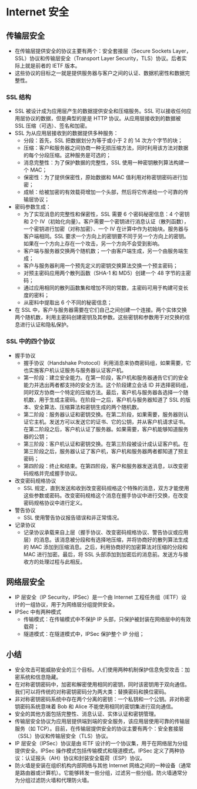 # Internet 安全

## 传输层安全
- 在传输层提供安全的协议主要有两个：安全套接层（Secure Sockets Layer，SSL）协议和传输层安全（Transport Layer Security，TLS）协议。后者实际上就是前者的 IETF 版本。
- 这些协议的目标之一就是提供服务器与客户之间的认证、数据机密性和数据完整性。

### SSL 结构
- SSL 被设计成为应用层产生的数据提供安全和压缩服务。SSL 可以接收任何应用层协议的数据，但是典型的是是 HTTP 协议。从应用层接收到的数据被 SSL 压缩（可选）、签名和加密。
- SSL 为从应用层接收到的数据提供多种服务：
  - 分段：首先，SSL 把数据划分为等于或小于 2 的 14 次方个字节的块；
  - 压缩：客户和服务器之间协商一种无损压缩方法，同时利用该方法对数据的每个分段压缩。这种服务是可选的；
  - 消息完整性：为了保护数据的完整性，SSL 使用一种密钥散列算法构建一个 MAC；
  - 保密性：为了提供保密性，原始数据和 MAC 值利用对称密钥密码进行加密；
  - 成帧：给被加密的有效载荷增加一个头部，然后将它传递给一个可靠的传输层协议；
- 密码参数生成：
  - 为了实现消息的完整性和保密性，SSL 需要 6 个密码秘密信息：4 个密钥和 2个 IV（初始化向量）。客户需要一个密钥进行消息认证（散列函数），一个密钥进行加密（对称加密）、一个 IV 在计算中作为初始块。服务器与客户端相同。SSL 要求一个方向上的密钥要不同于另一个方向上的密钥。如果在一个方向上存在一个攻击，另一个方向不会受到影响。
  - 客户端与服务器交换两个随机数；一个由客户端生成，另一个由服务端生成；
  - 客户与服务器利用一个预先定义的密钥交换算法交换一个预主密码；
  - 对预主密码应用两个散列函数（SHA-1 和 MD5）创建一个 48 字节的主密码；
  - 通过应用相同的散列函数集和增加不同的常数，主密码可用于构建可变长度的密料；
  - 从密料中提取出 6 个不同的秘密信息；
- 在 SSL 中，客户与服务器需要在它们自己之间创建一个连接。两个实体交换两个随机数，利用主密码创建密钥及其参数。这些密钥和参数用于对交换的信息进行认证和隐私保护。

### SSL 中的四个协议
- 握手协议
  - 握手协议（Handshake Protocol）利用消息来协商密码组，如果需要，它也实施客户机认证服务与服务器认证客户机。
  - 第一阶段：建立安全能力。在第一阶段，客户机和服务器通告它们的安全能力并选出两者都支持的安全方法。这个阶段建立会话 ID 并选择密码组，同时双方协商一个特定的压缩方法。最后，客户机与服务器各选择一个随机数，用于生成主密码。在阶段一之后，客户机与服务器知道了 SSL 的版本、安全算法、压缩算法和密钥生成的两个随机数。
  - 第二阶段：服务器认证和密钥交换。在第二阶段，如果需要，服务器则认证它主机。发送方可以发送它的证书、它的公钥，并从客户机请求证书。在第二阶段之后，客户机认证了服务器。如果需要，客户机能够知道服务器的公钥；
  - 第三阶段：客户机认证和密钥交换。在第三阶段被设计成认证客户机。在第三阶段之后，服务器认证了客户机，客户机和服务器两者都知道了预主密码；
  - 第四阶段：终止和结束。在第四阶段，客户和服务器发送消息，以改变密码规格并完成握手协议。
- 改变密码规格协议
  - SSL 规定，直到发送和收到改变密码规格这个特殊的消息，双方才能使用这些参数或密码。改变密码规格这个消息在握手协议中进行交换，在改变密码规格协议中进行定义。
- 警告协议
  - SSL 使用警告协议报告错误和非正常情况。
- 记录协议
  - 记录协议承载来自上层（握手协议、改变密码规格协议、警告协议或应用层）的消息。该消息被分段和有选择地压缩，并将协商好的散列算法生成的 MAC 添加到压缩消息。之后，利用协商好的加密算法对压缩的分段和 MAC 进行加密。最后，将 SSL 头部添加到加密后的消息前。发送方与接收方的处理过程与此相反。

## 网络层安全
- IP 层安全（IP Security，IPSec）是一个由 Internet 工程任务组（IETF）设计的一组协议，用于为网络层分组提供安全。
- IPSec 中有两种模式
  - 传输模式：在传输模式中不保护 IP 头部，只保护被封装在网络层中的有效载荷；
  - 隧道模式：在隧道模式中，IPSec 保护整个 IP 分组；

## 小结
- 安全攻击可能威胁安全的三个目标。人们使用两种机制保护信息免受攻击：加密系统和信息隐藏。
- 在对称密钥密码中，加密和解密使用相同的密钥，同时该密钥用于双向通信。我们可以将传统的对称密钥密码分为两大类：替换密码和换位密码。
- 非对称密钥密码系统中存在两个分离的密钥：一个私钥和一个公钥。非对称密钥密码系统意味着 Bob 和 Alice 不能使用相同的密钥集进行双向通信。
- 安全的其他方面包括完整性、消息认证、实体认证和密钥管理。
- 传输层安全协议为应用层提供端到端的安全服务，该应用层使用可靠的传输层服务（如 TCP）。目前，在传输层提供安全的协议主要有两个：安全套接层（SSL）协议和传输层安全（TLS）协议。
- IP 层安全（IPSec）协议是由 IETF 设计的一个协议集，用于在网络层为分组提供安全。IPSec 操作模式包括传输模式和隧道模式。IPSec 定义了两种协议：认证报头（AH）协议和封装安全载荷（ESP）协议。
- 防火墙是安装在组织机构内部网络与其他 Internet 网络之间的一种设备（通常是路由器或计算机）。它能够转发一些分组，过滤另一些分组。防火墙通常分为分组过滤防火墙和代理防火墙。